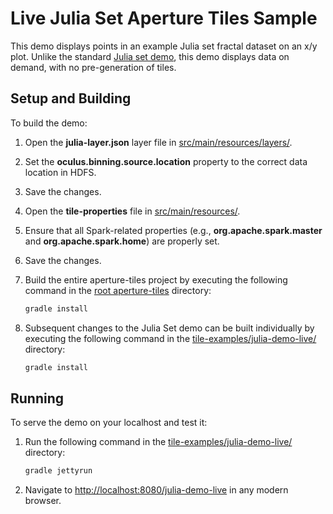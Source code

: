 Live Julia Set Aperture Tiles Sample
====================================

This demo displays points in an example Julia set fractal dataset on an x/y plot. Unlike the standard [Julia set demo](../julia-demo), this demo displays data on demand, with no pre-generation of tiles.

## Setup and Building ##

To build the demo:

1. Open the **julia-layer.json** layer file in [src/main/resources/layers/](src/main/resources/layers/).
2. Set the **oculus.binning.source.location** property to the correct data location in HDFS.
3. Save the changes.
4. Open the **tile-properties** file in [src/main/resources/](src/main/resources/).
5. Ensure that all Spark-related properties (e.g., **org.apache.spark.master** and **org.apache.spark.home**) are properly set.
6. Save the changes.
7. Build the entire aperture-tiles project by executing the following command in the [root aperture-tiles](../../) directory:

	```bash
	gradle install
	```

8. Subsequent changes to the Julia Set demo can be built individually by executing the following command in the [tile-examples/julia-demo-live/](.) directory:

	```bash
	gradle install
	```

## Running ##

To serve the demo on your localhost and test it:

1. Run the following command in the [tile-examples/julia-demo-live/](.) directory:

	```bash
	gradle jettyrun
	```

2. Navigate to [http://localhost:8080/julia-demo-live](http://localhost:8080/julia-demo-live) in any modern browser.
